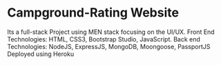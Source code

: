 # Campground-Rating Website
Its a full-stack Project using MEN stack focusing on the UI/UX.
Front End Technologies: HTML, CSS3, Bootstrap Studio, JavaScript.
Back end Technologies: NodeJS, ExpressJS, MongoDB, Moongoose, PassportJS
Deployed using Heroku
